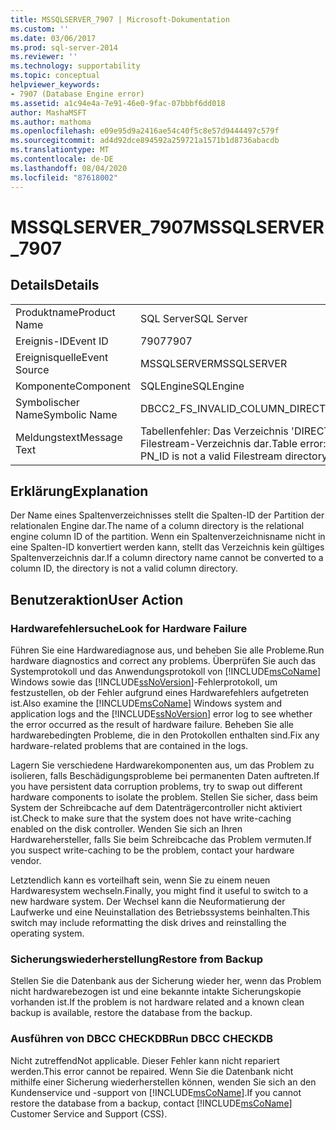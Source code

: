 ```yaml
---
title: MSSQLSERVER_7907 | Microsoft-Dokumentation
ms.custom: ''
ms.date: 03/06/2017
ms.prod: sql-server-2014
ms.reviewer: ''
ms.technology: supportability
ms.topic: conceptual
helpviewer_keywords:
- 7907 (Database Engine error)
ms.assetid: a1c94e4a-7e91-46e0-9fac-07bbbf6dd018
author: MashaMSFT
ms.author: mathoma
ms.openlocfilehash: e09e95d9a2416ae54c40f5c8e57d9444497c579f
ms.sourcegitcommit: ad4d92dce894592a259721a1571b1d8736abacdb
ms.translationtype: MT
ms.contentlocale: de-DE
ms.lasthandoff: 08/04/2020
ms.locfileid: "87618002"
---
```

# <a name="mssqlserver_7907"></a><span data-ttu-id="59131-102">MSSQLSERVER_7907</span><span class="sxs-lookup"><span data-stu-id="59131-102">MSSQLSERVER_7907</span></span>
    
## <a name="details"></a><span data-ttu-id="59131-103">Details</span><span class="sxs-lookup"><span data-stu-id="59131-103">Details</span></span>  
  
|||  
|-|-|  
|<span data-ttu-id="59131-104">Produktname</span><span class="sxs-lookup"><span data-stu-id="59131-104">Product Name</span></span>|<span data-ttu-id="59131-105">SQL Server</span><span class="sxs-lookup"><span data-stu-id="59131-105">SQL Server</span></span>|  
|<span data-ttu-id="59131-106">Ereignis-ID</span><span class="sxs-lookup"><span data-stu-id="59131-106">Event ID</span></span>|<span data-ttu-id="59131-107">7907</span><span class="sxs-lookup"><span data-stu-id="59131-107">7907</span></span>|  
|<span data-ttu-id="59131-108">Ereignisquelle</span><span class="sxs-lookup"><span data-stu-id="59131-108">Event Source</span></span>|<span data-ttu-id="59131-109">MSSQLSERVER</span><span class="sxs-lookup"><span data-stu-id="59131-109">MSSQLSERVER</span></span>|  
|<span data-ttu-id="59131-110">Komponente</span><span class="sxs-lookup"><span data-stu-id="59131-110">Component</span></span>|<span data-ttu-id="59131-111">SQLEngine</span><span class="sxs-lookup"><span data-stu-id="59131-111">SQLEngine</span></span>|  
|<span data-ttu-id="59131-112">Symbolischer Name</span><span class="sxs-lookup"><span data-stu-id="59131-112">Symbolic Name</span></span>|<span data-ttu-id="59131-113">DBCC2_FS_INVALID_COLUMN_DIRECTORY</span><span class="sxs-lookup"><span data-stu-id="59131-113">DBCC2_FS_INVALID_COLUMN_DIRECTORY</span></span>|  
|<span data-ttu-id="59131-114">Meldungstext</span><span class="sxs-lookup"><span data-stu-id="59131-114">Message Text</span></span>|<span data-ttu-id="59131-115">Tabellenfehler: Das Verzeichnis 'DIRECTORY' in Partitions-ID PN_ID stellt kein gültiges Filestream-Verzeichnis dar.</span><span class="sxs-lookup"><span data-stu-id="59131-115">Table error: The directory 'DIRECTORY' in partition ID PN_ID is not a valid Filestream directory.</span></span>|  
  
## <a name="explanation"></a><span data-ttu-id="59131-116">Erklärung</span><span class="sxs-lookup"><span data-stu-id="59131-116">Explanation</span></span>  
 <span data-ttu-id="59131-117">Der Name eines Spaltenverzeichnisses stellt die Spalten-ID der Partition der relationalen Engine dar.</span><span class="sxs-lookup"><span data-stu-id="59131-117">The name of a column directory is the relational engine column ID of the partition.</span></span> <span data-ttu-id="59131-118">Wenn ein Spaltenverzeichnisname nicht in eine Spalten-ID konvertiert werden kann, stellt das Verzeichnis kein gültiges Spaltenverzeichnis dar.</span><span class="sxs-lookup"><span data-stu-id="59131-118">If a column directory name cannot be converted to a column ID, the directory is not a valid column directory.</span></span>  
  
## <a name="user-action"></a><span data-ttu-id="59131-119">Benutzeraktion</span><span class="sxs-lookup"><span data-stu-id="59131-119">User Action</span></span>  
  
### <a name="look-for-hardware-failure"></a><span data-ttu-id="59131-120">Hardwarefehlersuche</span><span class="sxs-lookup"><span data-stu-id="59131-120">Look for Hardware Failure</span></span>  
 <span data-ttu-id="59131-121">Führen Sie eine Hardwarediagnose aus, und beheben Sie alle Probleme.</span><span class="sxs-lookup"><span data-stu-id="59131-121">Run hardware diagnostics and correct any problems.</span></span> <span data-ttu-id="59131-122">Überprüfen Sie auch das Systemprotokoll und das Anwendungsprotokoll von [!INCLUDE[msCoName](../../includes/msconame-md.md)] Windows sowie das [!INCLUDE[ssNoVersion](../../includes/ssnoversion-md.md)]-Fehlerprotokoll, um festzustellen, ob der Fehler aufgrund eines Hardwarefehlers aufgetreten ist.</span><span class="sxs-lookup"><span data-stu-id="59131-122">Also examine the [!INCLUDE[msCoName](../../includes/msconame-md.md)] Windows system and application logs and the [!INCLUDE[ssNoVersion](../../includes/ssnoversion-md.md)] error log to see whether the error occurred as the result of hardware failure.</span></span> <span data-ttu-id="59131-123">Beheben Sie alle hardwarebedingten Probleme, die in den Protokollen enthalten sind.</span><span class="sxs-lookup"><span data-stu-id="59131-123">Fix any hardware-related problems that are contained in the logs.</span></span>  
  
 <span data-ttu-id="59131-124">Lagern Sie verschiedene Hardwarekomponenten aus, um das Problem zu isolieren, falls Beschädigungsprobleme bei permanenten Daten auftreten.</span><span class="sxs-lookup"><span data-stu-id="59131-124">If you have persistent data corruption problems, try to swap out different hardware components to isolate the problem.</span></span> <span data-ttu-id="59131-125">Stellen Sie sicher, dass beim System der Schreibcache auf dem Datenträgercontroller nicht aktiviert ist.</span><span class="sxs-lookup"><span data-stu-id="59131-125">Check to make sure that the system does not have write-caching enabled on the disk controller.</span></span> <span data-ttu-id="59131-126">Wenden Sie sich an Ihren Hardwarehersteller, falls Sie beim Schreibcache das Problem vermuten.</span><span class="sxs-lookup"><span data-stu-id="59131-126">If you suspect write-caching to be the problem, contact your hardware vendor.</span></span>  
  
 <span data-ttu-id="59131-127">Letztendlich kann es vorteilhaft sein, wenn Sie zu einem neuen Hardwaresystem wechseln.</span><span class="sxs-lookup"><span data-stu-id="59131-127">Finally, you might find it useful to switch to a new hardware system.</span></span> <span data-ttu-id="59131-128">Der Wechsel kann die Neuformatierung der Laufwerke und eine Neuinstallation des Betriebssystems beinhalten.</span><span class="sxs-lookup"><span data-stu-id="59131-128">This switch may include reformatting the disk drives and reinstalling the operating system.</span></span>  
  
### <a name="restore-from-backup"></a><span data-ttu-id="59131-129">Sicherungswiederherstellung</span><span class="sxs-lookup"><span data-stu-id="59131-129">Restore from Backup</span></span>  
 <span data-ttu-id="59131-130">Stellen Sie die Datenbank aus der Sicherung wieder her, wenn das Problem nicht hardwarebezogen ist und eine bekannte intakte Sicherungskopie vorhanden ist.</span><span class="sxs-lookup"><span data-stu-id="59131-130">If the problem is not hardware related and a known clean backup is available, restore the database from the backup.</span></span>  
  
### <a name="run-dbcc-checkdb"></a><span data-ttu-id="59131-131">Ausführen von DBCC CHECKDB</span><span class="sxs-lookup"><span data-stu-id="59131-131">Run DBCC CHECKDB</span></span>  
 <span data-ttu-id="59131-132">Nicht zutreffend</span><span class="sxs-lookup"><span data-stu-id="59131-132">Not applicable.</span></span> <span data-ttu-id="59131-133">Dieser Fehler kann nicht repariert werden.</span><span class="sxs-lookup"><span data-stu-id="59131-133">This error cannot be repaired.</span></span> <span data-ttu-id="59131-134">Wenn Sie die Datenbank nicht mithilfe einer Sicherung wiederherstellen können, wenden Sie sich an den Kundenservice und -support von [!INCLUDE[msCoName](../../includes/msconame-md.md)].</span><span class="sxs-lookup"><span data-stu-id="59131-134">If you cannot restore the database from a backup, contact [!INCLUDE[msCoName](../../includes/msconame-md.md)] Customer Service and Support (CSS).</span></span>  
  
  
